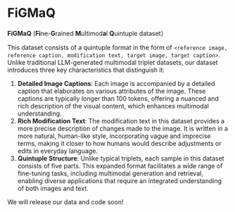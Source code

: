 # FiGMaQ
**FiGMaQ** (**Fi**ne-**G**rained **M**ultimod**a**l **Q**uintuple dataset）


This dataset consists of a quintuple format in the form of `<reference image, reference caption, modification text, target image, target caption>`. Unlike traditional LLM-generated multimodal triplet datasets, our dataset introduces three key characteristics that distinguish it:

1. **Detailed Image Captions**: Each image is accompanied by a detailed caption that elaborates on various attributes of the image. These captions are typically longer than 100 tokens, offering a nuanced and rich description of the visual content, which enhances multimodal understanding.
2. **Rich Modification Text**: The modification text in this dataset provides a more precise description of changes made to the image. It is written in a more natural, human-like style, incorporating vague and imprecise terms, making it closer to how humans would describe adjustments or edits in everyday language.
3. **Quintuple Structure**: Unlike typical triplets, each sample in this dataset consists of five parts. This expanded format facilitates a wide range of fine-tuning tasks, including multimodal generation and retrieval, enabling diverse applications that require an integrated understanding of both images and text.

We will release our data and code soon!

